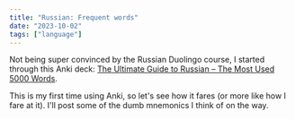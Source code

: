```yaml
---
title: "Russian: Frequent words"
date: "2023-10-02"
tags: ["language"]
---
```


Not being super convinced by the Russian Duolingo course, I started through this Anki deck: [The Ultimate Guide to Russian – The Most Used 5000 Words](https://ankiweb.net/shared/info/1147549038).

This is my first time using Anki, so let's see how it fares (or more like how I fare at it). I'll post some of the dumb mnemonics I think of on the way.
